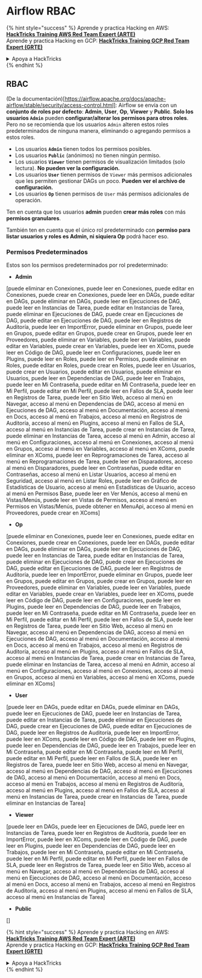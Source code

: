 # Airflow RBAC

{% hint style="success" %}
Aprende y practica Hacking en AWS:<img src="../../.gitbook/assets/image (1) (1) (1).png" alt="" data-size="line">[**HackTricks Training AWS Red Team Expert (ARTE)**](https://training.hacktricks.xyz/courses/arte)<img src="../../.gitbook/assets/image (1) (1) (1).png" alt="" data-size="line">\
Aprende y practica Hacking en GCP: <img src="../../.gitbook/assets/image (2).png" alt="" data-size="line">[**HackTricks Training GCP Red Team Expert (GRTE)**<img src="../../.gitbook/assets/image (2).png" alt="" data-size="line">](https://training.hacktricks.xyz/courses/grte)

<details>

<summary>Apoya a HackTricks</summary>

* Revisa los [**planes de suscripción**](https://github.com/sponsors/carlospolop)!
* **Únete al** 💬 [**grupo de Discord**](https://discord.gg/hRep4RUj7f) o al [**grupo de telegram**](https://t.me/peass) o **síguenos** en **Twitter** 🐦 [**@hacktricks\_live**](https://twitter.com/hacktricks_live)**.**
* **Comparte trucos de hacking enviando PRs a los** [**HackTricks**](https://github.com/carlospolop/hacktricks) y [**HackTricks Cloud**](https://github.com/carlospolop/hacktricks-cloud) repos de github.

</details>
{% endhint %}

## RBAC

(De la documentación)\[https://airflow.apache.org/docs/apache-airflow/stable/security/access-control.html]: Airflow se envía con un **conjunto de roles por defecto**: **Admin**, **User**, **Op**, **Viewer** y **Public**. **Solo los usuarios `Admin`** pueden **configurar/alterar los permisos para otros roles**. Pero no se recomienda que los usuarios `Admin` alteren estos roles predeterminados de ninguna manera, eliminando o agregando permisos a estos roles.

* Los usuarios **`Admin`** tienen todos los permisos posibles.
* Los usuarios **`Public`** (anónimos) no tienen ningún permiso.
* Los usuarios **`Viewer`** tienen permisos de visualización limitados (solo lectura). **No pueden ver la configuración.**
* Los usuarios **`User`** tienen permisos de `Viewer` más permisos adicionales que les permiten gestionar DAGs un poco. **Pueden ver el archivo de configuración.**
* Los usuarios **`Op`** tienen permisos de `User` más permisos adicionales de operación.

Ten en cuenta que los usuarios **admin** pueden **crear más roles** con más **permisos granulares**.

También ten en cuenta que el único rol predeterminado con **permiso para listar usuarios y roles es Admin, ni siquiera Op** podrá hacer eso.

### Permisos Predeterminados

Estos son los permisos predeterminados por rol predeterminado:

* **Admin**

\[puede eliminar en Conexiones, puede leer en Conexiones, puede editar en Conexiones, puede crear en Conexiones, puede leer en DAGs, puede editar en DAGs, puede eliminar en DAGs, puede leer en Ejecuciones de DAG, puede leer en Instancias de Tarea, puede editar en Instancias de Tarea, puede eliminar en Ejecuciones de DAG, puede crear en Ejecuciones de DAG, puede editar en Ejecuciones de DAG, puede leer en Registros de Auditoría, puede leer en ImportError, puede eliminar en Grupos, puede leer en Grupos, puede editar en Grupos, puede crear en Grupos, puede leer en Proveedores, puede eliminar en Variables, puede leer en Variables, puede editar en Variables, puede crear en Variables, puede leer en XComs, puede leer en Código de DAG, puede leer en Configuraciones, puede leer en Plugins, puede leer en Roles, puede leer en Permisos, puede eliminar en Roles, puede editar en Roles, puede crear en Roles, puede leer en Usuarios, puede crear en Usuarios, puede editar en Usuarios, puede eliminar en Usuarios, puede leer en Dependencias de DAG, puede leer en Trabajos, puede leer en Mi Contraseña, puede editar en Mi Contraseña, puede leer en Mi Perfil, puede editar en Mi Perfil, puede leer en Fallos de SLA, puede leer en Registros de Tarea, puede leer en Sitio Web, acceso al menú en Navegar, acceso al menú en Dependencias de DAG, acceso al menú en Ejecuciones de DAG, acceso al menú en Documentación, acceso al menú en Docs, acceso al menú en Trabajos, acceso al menú en Registros de Auditoría, acceso al menú en Plugins, acceso al menú en Fallos de SLA, acceso al menú en Instancias de Tarea, puede crear en Instancias de Tarea, puede eliminar en Instancias de Tarea, acceso al menú en Admin, acceso al menú en Configuraciones, acceso al menú en Conexiones, acceso al menú en Grupos, acceso al menú en Variables, acceso al menú en XComs, puede eliminar en XComs, puede leer en Reprogramaciones de Tarea, acceso al menú en Reprogramaciones de Tarea, puede leer en Disparadores, acceso al menú en Disparadores, puede leer en Contraseñas, puede editar en Contraseñas, acceso al menú en Listar Usuarios, acceso al menú en Seguridad, acceso al menú en Listar Roles, puede leer en Gráfico de Estadísticas de Usuario, acceso al menú en Estadísticas de Usuario, acceso al menú en Permisos Base, puede leer en Ver Menús, acceso al menú en Vistas/Menús, puede leer en Vistas de Permisos, acceso al menú en Permisos en Vistas/Menús, puede obtener en MenuApi, acceso al menú en Proveedores, puede crear en XComs]

* **Op**

\[puede eliminar en Conexiones, puede leer en Conexiones, puede editar en Conexiones, puede crear en Conexiones, puede leer en DAGs, puede editar en DAGs, puede eliminar en DAGs, puede leer en Ejecuciones de DAG, puede leer en Instancias de Tarea, puede editar en Instancias de Tarea, puede eliminar en Ejecuciones de DAG, puede crear en Ejecuciones de DAG, puede editar en Ejecuciones de DAG, puede leer en Registros de Auditoría, puede leer en ImportError, puede eliminar en Grupos, puede leer en Grupos, puede editar en Grupos, puede crear en Grupos, puede leer en Proveedores, puede eliminar en Variables, puede leer en Variables, puede editar en Variables, puede crear en Variables, puede leer en XComs, puede leer en Código de DAG, puede leer en Configuraciones, puede leer en Plugins, puede leer en Dependencias de DAG, puede leer en Trabajos, puede leer en Mi Contraseña, puede editar en Mi Contraseña, puede leer en Mi Perfil, puede editar en Mi Perfil, puede leer en Fallos de SLA, puede leer en Registros de Tarea, puede leer en Sitio Web, acceso al menú en Navegar, acceso al menú en Dependencias de DAG, acceso al menú en Ejecuciones de DAG, acceso al menú en Documentación, acceso al menú en Docs, acceso al menú en Trabajos, acceso al menú en Registros de Auditoría, acceso al menú en Plugins, acceso al menú en Fallos de SLA, acceso al menú en Instancias de Tarea, puede crear en Instancias de Tarea, puede eliminar en Instancias de Tarea, acceso al menú en Admin, acceso al menú en Configuraciones, acceso al menú en Conexiones, acceso al menú en Grupos, acceso al menú en Variables, acceso al menú en XComs, puede eliminar en XComs]

* **User**

\[puede leer en DAGs, puede editar en DAGs, puede eliminar en DAGs, puede leer en Ejecuciones de DAG, puede leer en Instancias de Tarea, puede editar en Instancias de Tarea, puede eliminar en Ejecuciones de DAG, puede crear en Ejecuciones de DAG, puede editar en Ejecuciones de DAG, puede leer en Registros de Auditoría, puede leer en ImportError, puede leer en XComs, puede leer en Código de DAG, puede leer en Plugins, puede leer en Dependencias de DAG, puede leer en Trabajos, puede leer en Mi Contraseña, puede editar en Mi Contraseña, puede leer en Mi Perfil, puede editar en Mi Perfil, puede leer en Fallos de SLA, puede leer en Registros de Tarea, puede leer en Sitio Web, acceso al menú en Navegar, acceso al menú en Dependencias de DAG, acceso al menú en Ejecuciones de DAG, acceso al menú en Documentación, acceso al menú en Docs, acceso al menú en Trabajos, acceso al menú en Registros de Auditoría, acceso al menú en Plugins, acceso al menú en Fallos de SLA, acceso al menú en Instancias de Tarea, puede crear en Instancias de Tarea, puede eliminar en Instancias de Tarea]

* **Viewer**

\[puede leer en DAGs, puede leer en Ejecuciones de DAG, puede leer en Instancias de Tarea, puede leer en Registros de Auditoría, puede leer en ImportError, puede leer en XComs, puede leer en Código de DAG, puede leer en Plugins, puede leer en Dependencias de DAG, puede leer en Trabajos, puede leer en Mi Contraseña, puede editar en Mi Contraseña, puede leer en Mi Perfil, puede editar en Mi Perfil, puede leer en Fallos de SLA, puede leer en Registros de Tarea, puede leer en Sitio Web, acceso al menú en Navegar, acceso al menú en Dependencias de DAG, acceso al menú en Ejecuciones de DAG, acceso al menú en Documentación, acceso al menú en Docs, acceso al menú en Trabajos, acceso al menú en Registros de Auditoría, acceso al menú en Plugins, acceso al menú en Fallos de SLA, acceso al menú en Instancias de Tarea]

* **Public**

\[]

{% hint style="success" %}
Aprende y practica Hacking en AWS:<img src="../../.gitbook/assets/image (1) (1) (1).png" alt="" data-size="line">[**HackTricks Training AWS Red Team Expert (ARTE)**](https://training.hacktricks.xyz/courses/arte)<img src="../../.gitbook/assets/image (1) (1) (1).png" alt="" data-size="line">\
Aprende y practica Hacking en GCP: <img src="../../.gitbook/assets/image (2).png" alt="" data-size="line">[**HackTricks Training GCP Red Team Expert (GRTE)**<img src="../../.gitbook/assets/image (2).png" alt="" data-size="line">](https://training.hacktricks.xyz/courses/grte)

<details>

<summary>Apoya a HackTricks</summary>

* Revisa los [**planes de suscripción**](https://github.com/sponsors/carlospolop)!
* **Únete al** 💬 [**grupo de Discord**](https://discord.gg/hRep4RUj7f) o al [**grupo de telegram**](https://t.me/peass) o **síguenos** en **Twitter** 🐦 [**@hacktricks\_live**](https://twitter.com/hacktricks_live)**.**
* **Comparte trucos de hacking enviando PRs a los** [**HackTricks**](https://github.com/carlospolop/hacktricks) y [**HackTricks Cloud**](https://github.com/carlospolop/hacktricks-cloud) repos de github.

</details>
{% endhint %}
